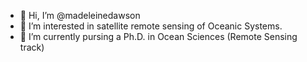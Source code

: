 - 👋 Hi, I’m @madeleinedawson
- 👀 I’m interested in satellite remote sensing of Oceanic Systems.
- 🌱 I’m currently pursing a Ph.D. in Ocean Sciences (Remote Sensing track)

<!---
madeleinedawson/madeleinedawson is a ✨ special ✨ repository because its `README.md` (this file) appears on your GitHub profile.
You can click the Preview link to take a look at your changes.
--->
